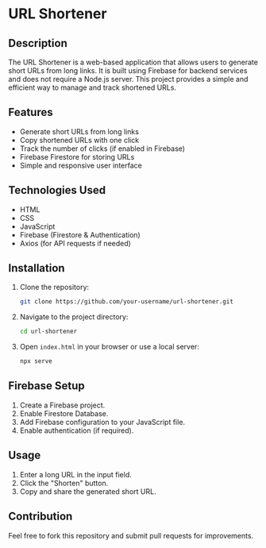 # URL Shortener

## Description
The URL Shortener is a web-based application that allows users to generate short URLs from long links. It is built using Firebase for backend services and does not require a Node.js server. This project provides a simple and efficient way to manage and track shortened URLs.

## Features
- Generate short URLs from long links
- Copy shortened URLs with one click
- Track the number of clicks (if enabled in Firebase)
- Firebase Firestore for storing URLs
- Simple and responsive user interface

## Technologies Used
- HTML
- CSS
- JavaScript
- Firebase (Firestore & Authentication)
- Axios (for API requests if needed)

## Installation
1. Clone the repository:
   ```bash
   git clone https://github.com/your-username/url-shortener.git
   ```
2. Navigate to the project directory:
   ```bash
   cd url-shortener
   ```
3. Open `index.html` in your browser or use a local server:
   ```bash
   npx serve
   ```

## Firebase Setup
1. Create a Firebase project.
2. Enable Firestore Database.
3. Add Firebase configuration to your JavaScript file.
4. Enable authentication (if required).

## Usage
1. Enter a long URL in the input field.
2. Click the "Shorten" button.
3. Copy and share the generated short URL.

## Contribution
Feel free to fork this repository and submit pull requests for improvements.
